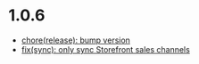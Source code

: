 # 1.0.6
- [chore(release): bump version](https://github.com/topi-team/shopware6-plugin/commit/73ccf54)
- [fix(sync): only sync Storefront sales channels](https://github.com/topi-team/shopware6-plugin/commit/ee2ecbe)